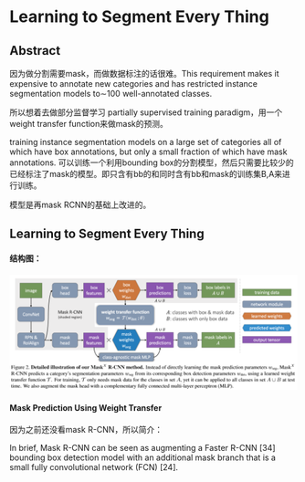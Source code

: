 # Learning to Segment Every Thing

## Abstract

因为做分割需要mask，而做数据标注的话很难。This requirement makes it expensive to annotate new categories and has restricted instance segmentation models to∼100 well-annotated classes. 

所以想着去做部分监督学习 partially supervised training paradigm，用一个weight  transfer function来做mask的预测。

training instance segmentation models on a large set of categories all of which have box annotations, but only a small fraction of which have mask annotations. 可以训练一个利用bounding box的分割模型，然后只需要比较少的已经标注了mask的模型。即只含有bb的和同时含有bb和mask的训练集B,A来进行训练。

模型是再mask RCNN的基础上改进的。

## Learning to Segment Every Thing

#### 结构图：

![img](https://raw.githubusercontent.com/MeerkatX/Tips/master/%E8%AE%BA%E6%96%87%E7%AC%94%E8%AE%B0/imgs/learningtos.png)

#### Mask Prediction Using Weight Transfer

因为之前还没看mask R-CNN，所以简介：

In brief, Mask R-CNN can be seen as augmenting a Faster R-CNN [34] bounding box detection model with an additional mask branch that is a small fully convolutional network (FCN) [24]. 



